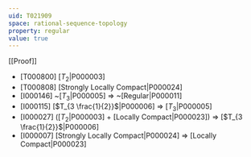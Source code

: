 ```yaml
---
uid: T021909
space: rational-sequence-topology
property: regular
value: true
---
```

[[Proof]]

* [T000800] [$T_2$|P000003]
* [T000808] [Strongly Locally Compact|P000024]
* [I000146] ~[$T_3$|P000005] => ~[Regular|P000011]
* [I000115] [$T_{3 \frac{1}{2}}$|P000006] => [$T_3$|P000005]
* [I000027] ([$T_2$|P000003] + [Locally Compact|P000023]) => [$T_{3 \frac{1}{2}}$|P000006]
* [I000007] [Strongly Locally Compact|P000024] => [Locally Compact|P000023]

